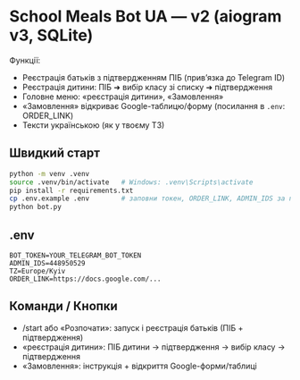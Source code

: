 
# School Meals Bot UA — v2 (aiogram v3, SQLite)

Функції:
- Реєстрація батьків з підтвердженням ПІБ (прив’язка до Telegram ID)
- Реєстрація дитини: ПІБ ➜ вибір класу зі списку ➜ підтвердження
- Головне меню: «реєстрація дитини», «Замовлення»
- «Замовлення» відкриває Google-таблицю/форму (посилання в `.env`: ORDER_LINK)
- Тексти українською (як у твоєму ТЗ)

## Швидкий старт
```bash
python -m venv .venv
source .venv/bin/activate   # Windows: .venv\Scripts\activate
pip install -r requirements.txt
cp .env.example .env        # заповни токен, ORDER_LINK, ADMIN_IDS за потреби
python bot.py
```

## .env
```
BOT_TOKEN=YOUR_TELEGRAM_BOT_TOKEN
ADMIN_IDS=448950529
TZ=Europe/Kyiv
ORDER_LINK=https://docs.google.com/...
```

## Команди / Кнопки
- /start або «Розпочати»: запуск і реєстрація батьків (ПІБ + підтвердження)
- «реєстрація дитини»: ПІБ дитини → підтвердження → вибір класу → підтвердження
- «Замовлення»: інструкція + відкриття Google-форми/таблиці
